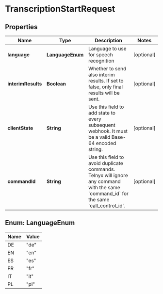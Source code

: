

# TranscriptionStartRequest


## Properties

Name | Type | Description | Notes
------------ | ------------- | ------------- | -------------
**language** | [**LanguageEnum**](#LanguageEnum) | Language to use for speech recognition |  [optional]
**interimResults** | **Boolean** | Whether to send also interim results. If set to false, only final results will be sent. |  [optional]
**clientState** | **String** | Use this field to add state to every subsequent webhook. It must be a valid Base-64 encoded string. |  [optional]
**commandId** | **String** | Use this field to avoid duplicate commands. Telnyx will ignore any command with the same &#x60;command_id&#x60; for the same &#x60;call_control_id&#x60;. |  [optional]



## Enum: LanguageEnum

Name | Value
---- | -----
DE | &quot;de&quot;
EN | &quot;en&quot;
ES | &quot;es&quot;
FR | &quot;fr&quot;
IT | &quot;it&quot;
PL | &quot;pl&quot;



